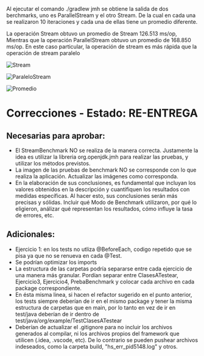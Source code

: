 Al ejecutar el comando ./gradlew jmh se obtiene la salida de dos berchmarks, uno es ParallelStream y el otro Stream. De
la cual en cada una se realizaron 10 iteraciones y cada una de ellas tiene un promedio diferente.

La operación Stream obtuvo un promedio de Stream 126.513 ms/op, Mientras que la operación ParallelStream obtuvo un
promedio de 168.850 ms/op.
En este caso particular, la operación de stream es más rápida que la operación de stream paralelo

![Stream](/Imagenes%20del%20Ejecicio3/Stream.png)

![ParaleloStream](/Imagenes%20del%20Ejecicio3/Paralelo%20Stream.png)

![Promedio](/Imagenes%20del%20Ejecicio3/Promedio%20de%20los%202%20Benchmark.png)

# Correcciones - Estado: RE-ENTREGA

## Necesarias para aprobar:

- El StreamBenchmark NO se realiza de la manera correcta. Justamente la idea es utilizar la libreria org.openjdk.jmh
  para realizar las pruebas, y utilizar los métodos previstos.
- La imagen de las pruebas de benchmark NO se corresponde con lo que realiza la aplicación. Actualizar las imágenes como
  corresponda.
- En la elaboración de sus conclusiones, es fundamental que incluyan los valores obtenidos en la descripción y
  cuantifiquen los resultados con medidas específicas. Al hacer esto, sus conclusiones serán más precisas y sólidas.
  Incluir qué Modo de Benchmark utilizaron, por qué lo eligieron, análizar qué representan los resultados, cómo influye
  la tasa de errores, etc.

## Adicionales:

- Ejercicio 1: en los tests no utliza @BeforeEach, codigo repetido que se pisa ya que no se renueva en cada @Test.
- Se podrían optimizar los imports
- La estructura de las carpetas podría separarse entre cada ejercicio de una manera más granular. Pordían separar entre
  ClasesATestear, Ejercicio3, Ejercicio4, PrebaBenchmark y colocar cada archivo en cada package correspondiente.
- En ésta misma linea, si hacen el refactor sugerido en el punto anterior, los tests siempre deberían de ir en el mismo
  package y tener la misma estructura de carpetas que en main, por lo tanto en vez de ir en test/java deberían de ir
  dentro de test/java/org/example/TestClasesATestear
- Deberían de actualizar el .gitignore para no incluir los archivos generados al compilar, ni los archivos propios del
  framework que utilicen (.idea, .vscode, etc). De lo contrario se pueden pushear archivos indeseados, como la carpeta
  build, "hs_err_pid5148.log" y otros.

